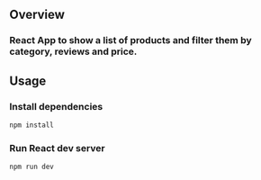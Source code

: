 ## Overview

### React App to show a list of products and filter them by category, reviews and price.

## Usage

### Install dependencies

```bash
npm install
```

### Run React dev server

```bash
npm run dev
```
